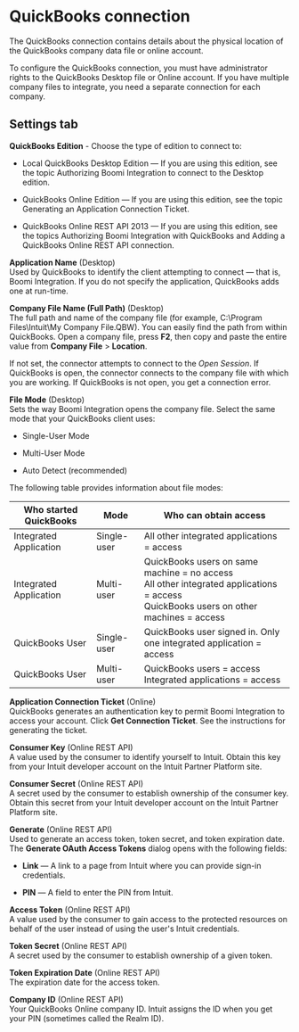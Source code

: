 # QuickBooks connection 

<head>
  <meta name="guidename" content="Integration"/>
  <meta name="context" content="GUID-4fbbc0c2-1d88-42d0-941a-a27202177f68"/>
</head>


The QuickBooks connection contains details about the physical location of the QuickBooks company data file or online account.

To configure the QuickBooks connection, you must have administrator rights to the QuickBooks Desktop file or Online account. If you have multiple company files to integrate, you need a separate connection for each company.

## Settings tab 

**QuickBooks Edition** - 
Choose the type of edition to connect to:

 -   Local QuickBooks Desktop Edition — If you are using this edition, see the topic Authorizing Boomi Integration to connect to the Desktop edition.

 -   QuickBooks Online Edition — If you are using this edition, see the topic Generating an Application Connection Ticket.

 -   QuickBooks Online REST API 2013 — If you are using this edition, see the topics Authorizing Boomi Integration with QuickBooks and Adding a QuickBooks Online REST API connection.


**Application Name** \(Desktop\)  
  Used by QuickBooks to identify the client attempting to connect — that is, Boomi Integration. If you do not specify the application, QuickBooks adds one at run-time.

**Company File Name \(Full Path\)** \(Desktop\)  
The full path and name of the company file \(for example, C:\\Program Files\\Intuit\\My Company File.QBW\). You can easily find the path from within QuickBooks. Open a company file, press **F2**, then copy and paste the entire value from **Company File** \> **Location**.

 If not set, the connector attempts to connect to the *Open Session*. If QuickBooks is open, the connector connects to the company file with which you are working. If QuickBooks is not open, you get a connection error.

**File Mode** \(Desktop\)    
 Sets the way Boomi Integration opens the company file. Select the same mode that your QuickBooks client uses:

 -   Single-User Mode

 -   Multi-User Mode

 -   Auto Detect \(recommended\)


 The following table provides information about file modes:

 | Who started QuickBooks   | Mode        | Who can obtain access                                                                                          |
|--------------------------|-------------|----------------------------------------------------------------------------------------------------------------|
| Integrated Application   | Single-user | All other integrated applications = access                                                                      |
| Integrated Application   | Multi-user  | QuickBooks users on same machine = no access<br />All other integrated applications = access<br />QuickBooks users on other machines = access |
| QuickBooks User          | Single-user | QuickBooks user signed in. Only one integrated application = access                                            |
| QuickBooks User          | Multi-user  | QuickBooks users = access<br />Integrated applications = access                                                  |


**Application Connection Ticket** \(Online\)  
  QuickBooks generates an authentication key to permit Boomi Integration to access your account. Click **Get Connection Ticket**. See the instructions for generating the ticket.

**Consumer Key** \(Online REST API\)  
  A value used by the consumer to identify yourself to Intuit. Obtain this key from your Intuit developer account on the Intuit Partner Platform site.

**Consumer Secret** \(Online REST API\)  
 A secret used by the consumer to establish ownership of the consumer key. Obtain this secret from your Intuit developer account on the Intuit Partner Platform site.

**Generate** \(Online REST API\)  
 Used to generate an access token, token secret, and token expiration date. The **Generate OAuth Access Tokens** dialog opens with the following fields:

 -   **Link** — A link to a page from Intuit where you can provide sign-in credentials.

 -   **PIN** — A field to enter the PIN from Intuit.


**Access Token** \(Online REST API\)  
 A value used by the consumer to gain access to the protected resources on behalf of the user instead of using the user's Intuit credentials.

**Token Secret** \(Online REST API\)  
  A secret used by the consumer to establish ownership of a given token.

**Token Expiration Date** \(Online REST API\)  
  The expiration date for the access token.

**Company ID** \(Online REST API\)  
Your QuickBooks Online company ID. Intuit assigns the ID when you get your PIN \(sometimes called the Realm ID\).